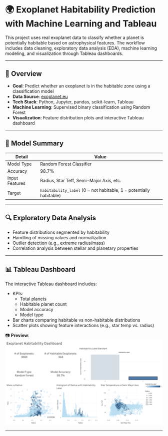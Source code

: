 # 🌍 Exoplanet Habitability Prediction with Machine Learning and Tableau

This project uses real exoplanet data to classify whether a planet is potentially habitable based on astrophysical features. The workflow includes data cleaning, exploratory data analysis (EDA), machine learning modeling, and visualization through Tableau dashboards.

---

## 📌 Overview

- **Goal**: Predict whether an exoplanet is in the habitable zone using a classification model
- **Data Source**: [exoplanet.eu](https://exoplanet.eu/)
- **Tech Stack**: Python, Jupyter, pandas, scikit-learn, Tableau
- **Machine Learning**: Supervised binary classification using Random Forest
- **Visualization**: Feature distribution plots and interactive Tableau dashboard

---

## 🧠 Model Summary

| Detail              | Value               |
|---------------------|---------------------|
| Model Type          | Random Forest Classifier |
| Accuracy            | 98.7%               |
| Input Features      | Radius, Star Teff, Semi-Major Axis, etc. |
| Target              | `habitability_label` (0 = not habitable, 1 = potentially habitable) |

---


## 🔍 Exploratory Data Analysis

- Feature distributions segmented by habitability
- Handling of missing values and normalization
- Outlier detection (e.g., extreme radius/mass)
- Correlation analysis between stellar and planetary properties

---

## 📊 Tableau Dashboard


The interactive Tableau dashboard includes:
- KPIs:
  - Total planets
  - Habitable planet count
  - Model accuracy
  - Model type
- Bar charts comparing habitable vs non-habitable distributions
- Scatter plots showing feature interactions (e.g., star temp vs. radius)

📷 **Preview**:  
![Dashboard Screenshot](Dashboard.png)

---

